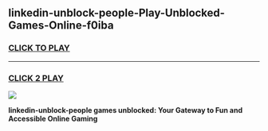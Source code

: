 
## linkedin-unblock-people-Play-Unblocked-Games-Online-f0iba
<h3>
<a href="https://premium76.site?title=linkedin-unblock-people&ref=25A">CLICK TO PLAY</a></h3>
<hr>

<h3>
<a href="https://premium76.site?title=linkedin-unblock-people&ref=25A">CLICK 2 PLAY</a>
  
</h3>

<a href="https://premium76.site?title=linkedin-unblock-people&ref=25A"><img src="https://clearcache.store/games.png"></a>


**linkedin-unblock-people games unblocked: Your Gateway to Fun and Accessible Online Gaming**
